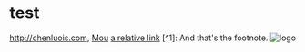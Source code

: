 # test
<http://chenluois.com>, [Mou](https://twitter.com/mou) [a relative link](other_file.md) [^1]: And that's the footnote. ![logo](http://finfra.com/f/f.png)
